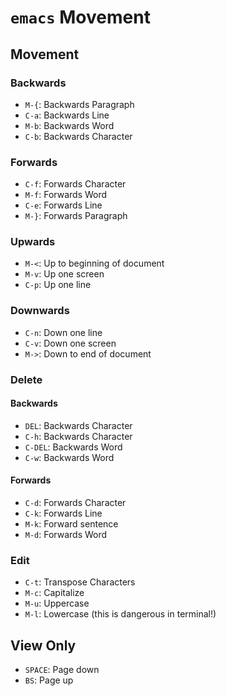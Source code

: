 # `emacs` Movement

## Movement

### Backwards

- `M-{`: Backwards Paragraph
- `C-a`: Backwards Line
- `M-b`: Backwards Word
- `C-b`: Backwards Character

### Forwards

- `C-f`: Forwards Character
- `M-f`: Forwards Word
- `C-e`: Forwards Line
- `M-}`: Forwards Paragraph

### Upwards

- `M-<`: Up to beginning of document
- `M-v`: Up one screen
- `C-p`: Up one line

### Downwards

- `C-n`: Down one line
- `C-v`: Down one screen
- `M->`: Down to end of document

### Delete

#### Backwards

- `DEL`: Backwards Character
- `C-h`: Backwards Character
- `C-DEL`: Backwards Word
- `C-w`: Backwards Word

#### Forwards

- `C-d`: Forwards Character
- `C-k`: Forwards Line
- `M-k`: Forward sentence
- `M-d`: Forwards Word

### Edit

- `C-t`: Transpose Characters
- `M-c`: Capitalize
- `M-u`: Uppercase
- `M-l`: Lowercase (this is dangerous in terminal!)

## View Only

- `SPACE`: Page down
- `BS`: Page up
